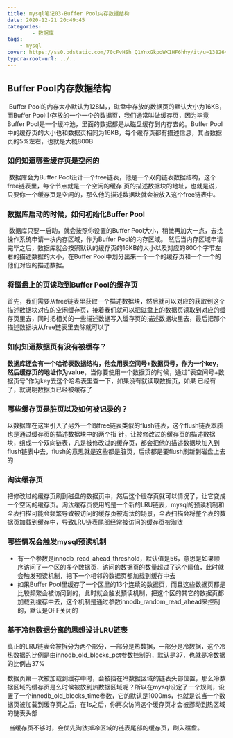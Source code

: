 ```yaml
---
title: mysql笔记03-Buffer Pool内存数据结构
date: 2020-12-21 20:49:45
categories: 
		- 数据库
tags: 
	- mysql
cover: https://ss0.bdstatic.com/70cFvHSh_Q1YnxGkpoWK1HF6hhy/it/u=138264622,1709438672&fm=26&gp=0.jpg
typora-root-url: ../..
---
```


## Buffer Pool内存数据结构

​		Buffer Pool的内存大小默认为128M，，磁盘中存放的数据页的默认大小为16KB，而Buffer Pool中存放的一个一个的数据页，我们通常叫做缓存页，因为毕竟Buffer Pool是一个缓冲池，里面的数据都是从磁盘缓存到内存去的。Buffer Pool中的缓存页的大小也和数据页相同为16KB，每个缓存页都有描述信息，其占数据页的5%左右，也就是大概800B

### 如何知道哪些缓存页是空闲的

​		数据库会为Buffer Pool设计一个free链表，他是一个双向链表数据结构，这个free链表里，每个节点就是一个空闲的缓存 页的描述数据块的地址，也就是说，只要你一个缓存页是空闲的，那么他的描述数据块就会被放入这个free链表中。

### 数据库启动的时候，如何初始化Buffer Pool

​		数据库只要一启动，就会按照你设置的Buffer Pool大小，稍微再加大一点，去找操作系统申请一块内存区域，作为Buffer Pool的内存区域。 然后当内存区域申请完毕之后，数据库就会按照默认的缓存页的16KB的大小以及对应的800个字节左右的描述数据的大小，在Buffer Pool中划分出来一个一个的缓存页和一个一个的他们对应的描述数据。

### 将磁盘上的页读取到Buffer Pool的缓存页

​		首先，我们需要从free链表里获取一个描述数据块，然后就可以对应的获取到这个描述数据块对应的空闲缓存页，接着我们就可以把磁盘上的数据页读取到对应的缓存页里去，同时把相关的一些描述数据写入缓存页的描述数据块里去，最后把那个描述数据块从free链表里去除就可以了

### 如何知道数据页有没有被缓存？

​		**数据库还会有一个哈希表数据结构，他会用表空间号+数据页号，作为一个key，然后缓存页的地址作为value**，当你要使用一个数据页的时候，通过“表空间号+数据页号”作为key去这个哈希表里查一下，如果没有就读取数据页，如果 已经有了，就说明数据页已经被缓存了

### 哪些缓存页是脏页以及如何被记录的？

​		以数据库在这里引入了另外一个跟free链表类似的flush链表，这个flush链表本质也是通过缓存页的描述数据块中的两个指 针，让被修改过的缓存页的描述数据块，组成一个双向链表，凡是被修改过的缓存页，都会把他的描述数据块加入到flush链表中去，flush的意思就是这些都是脏页，后续都是要flush刷新到磁盘上去的

### 淘汰缓存页

​		把修改过的缓存页刷到磁盘的数据页中，然后这个缓存页就可以情况了，让它变成一个空闲的缓存页。淘汰缓存页使用的是一个新的LRU链表，mysql的预读机制和全表扫描可能会频繁导致被访问的缓存页被淘汰的场景，全表扫描会将整个表的数据页加载到缓存中，导致LRU链表尾部经常被访问的缓存页被淘汰

### 哪些情况会触发mysql预读机制

- 有一个参数是innodb_read_ahead_threshold，默认值是56，意思是如果顺序访问了一个区的多个数据页，访问的数据页的数量超过了这个阈值，此时就会触发预读机制，把下一个相邻的数据页都加载到缓存中去
- 如果Buffer Pool里缓存了一个区里的13个连续的数据页，而且这些数据页都是比较频繁会被访问到的，此时就会触发预读机制，把这个区的其它的数据页都加载到缓存中去，这个机制是通过参数innodb_random_read_ahead来控制的，默认是OFF关闭的

### 基于冷热数据分离的思想设计LRU链表

​		真正的LRU链表会被拆分为两个部分，一部分是热数据，一部分是冷数据，这个冷热数据的比例是由innodb_old_blocks_pct参数控制的，默认是37，也就是冷数据的比例占37%

​		数据页第一次被加载到缓存中时，会被挡在冷数据区域的链表头部位置，那么冷数据区域的缓存页是么时候被放到热数据区域呢？所以在mysql设定了一个规则，设置了一个innodb_old_blocks_time参数，它的默认是1000ms，也就是说当一个数据页被加载到缓存页之后，在1s之后，你再次访问这个缓存页才会被挪动到热区域的链表头部

​	当缓存页不够时，会优先淘汰掉冷区域的链表尾部的缓存页，刷入磁盘。